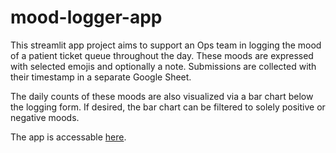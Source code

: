 # mood-logger-app

This streamlit app project aims to support an Ops team in logging the mood of a patient ticket queue throughout the day. These moods are expressed with selected emojis and optionally a note. Submissions are collected with their timestamp in a separate Google Sheet.

The daily counts of these moods are also visualized via a bar chart below the logging form. If desired, the bar chart can be filtered to solely positive or negative moods. 

The app is accessable [here](https://mood-logger-app.streamlit.app/).
